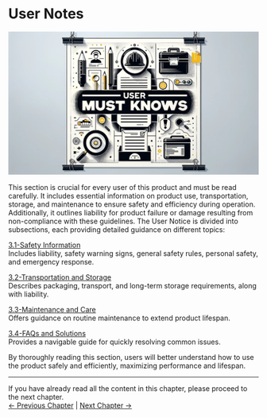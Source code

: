 # User Notes

<img src="../resources/3-UserNotes/3-usermustknows-1.png" alt="img-1" width="800" height=“auto” /> <br>

This section is crucial for every user of this product and must be read carefully. It includes essential information on product use, transportation, storage, and maintenance to ensure safety and efficiency during operation. Additionally, it outlines liability for product failure or damage resulting from non-compliance with these guidelines. The User Notice is divided into subsections, each providing detailed guidance on different topics:

[3.1-Safety Information](myagvPI/3.1-SafetyInstruction.md)    
    Includes liability, safety warning signs, general safety rules, personal safety, and emergency response.

[3.2-Transportation and Storage](myagvPI/3.2-TransportandStorage.md)    
    Describes packaging, transport, and long-term storage requirements, along with liability.

[3.3-Maintenance and Care](myagvPI/3.3-MaintenanceandCare.md)  
    Offers guidance on routine maintenance to extend product lifespan.

[3.4-FAQs and Solutions](myagvPI/3.4-FAQs.md)    
    Provides a navigable guide for quickly resolving common issues.

By thoroughly reading this section, users will better understand how to use the product safely and efficiently, maximizing performance and lifespan.

----

If you have already read all the content in this chapter, please proceed to the next chapter.   <br>
[← Previous Chapter](../2-ProductFeature/README.md) | [Next Chapter →](../4-FirstInstallAndUse/README.md)